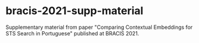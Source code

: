 # bracis-2021-supp-material
Supplementary material from paper "Comparing Contextual Embeddings for STS Search in Portuguese" published at BRACIS 2021.
